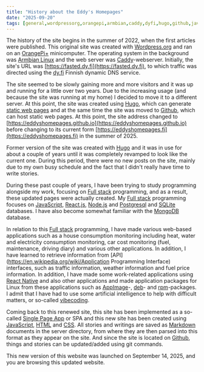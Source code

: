 ```yaml
---
title: "History about the Eddy's Homepages"
date: "2025-09-20"
tags: [general,wordpressorg,orangepi,armbian,caddy,dyfi,hugo,github,javascript,react,nodejs,postgresql,sqlite,mongodb,api,reactnative,appimage,deb,rpm,vibecoding,singlepageapp,html,css,markdown]
---
```


The history of the site begins in the summer of 2022, when the first articles were published. This original site was created with [Wordpress.org](https://wordpress.org/) and ran on an [OrangePi+](https://linux-sunxi.org/Xunlong_Orange_Pi_Plus) minicomputer. The operating system in the background was [Armbian Linux](https://www.armbian.com/) and the web server was [Caddy](https://caddyserver.com/)-webserver. Initially, the site's URL was [https://fasted.dy.fi](https://fasted.dy.fi), to which traffic was directed using the [dy.fi](https://www.dy.fi/) Finnish dynamic DNS service. 

The site seemed to be slowly gaining more and more visitors and it was up and running for a little over two years. Due to the increasing usage (and because the site was running at my home) I decided to move it to a different server. At this point, the site was created using [Hugo](https://gohugo.io/), which can generate [static web pages](https://en.wikipedia.org/wiki/Static_web_page) and at the same time the site was moved to [Github](https://github.com/), which can host static web pages. At this point, the site address changed to [https://eddyshomepages.github.io](https://eddyshomepages.github.io) before changing to its current form [https://eddyshomepages.fi](https://eddyshomepages.fi) in the summer of 2025.

Former version of the site was created with [Hugo](https://gohugo.io/) and it was in use for about a couple of years until it was completely revamped to look like the current one. During this period, there were no new posts on the site, mainly due to my own busy schedule and the fact that I didn't really have time to write stories.

During these past couple of years, I have been trying to study programming alongside my work, focusing on [Full stack](https://www.w3schools.com/whatis/whatis_fullstack_js.asp) programming, and as a result, these updated pages were actually created. My [Full stack](https://www.w3schools.com/whatis/whatis_fullstack_js.asp) programming focuses on [JavaScript](https://en.wikipedia.org/wiki/JavaScript), [React.js](https://react.dev/), [Node.js](https://nodejs.org/en) and [Postgresql](https://www.postgresql.org/) and [SQLite](https://sqlite.org/) databases. I have also become somewhat familiar with the [MongoDB](https://www.mongodb.com/) database.

In relation to this [Full stack](https://www.w3schools.com/whatis/whatis_fullstack_js.asp) programming, I have made various web-based applications such as a house consumption monitoring including heat, water and electricity consumption monitoring, car cost monitoring (fuel, maintenance, driving diary) and various other applications. In addition, I have learned to retrieve information from [API](https://en.wikipedia.org/wiki/Application Programming Interface) interfaces, such as traffic information, weather information and fuel price information. In addition, I have made some work-related applications using [React Native](https://reactnative.dev/) and also other applications and made application packages for Linux from these applications such as [AppImage](https://appimage.org/)-, [deb](https://en.wikipedia.org/wiki/Deb_(file_format))- and [rpm](https://en.wikipedia.org/wiki/RPM_Package_Manager)-packages. I admit that I have had to use some artificial intelligence to help with difficult matters, or so-called [vibecoding](https://en.wikipedia.org/wiki/Vibe_coding).

Coming back to this renewed site, this site has been implemented as a so-called [Single Page App](https://en.wikipedia.org/wiki/Single-page_application) or SPA and this new site has been created using [JavaScript](https://en.wikipedia.org/wiki/JavaScript), [HTML](https://en.wikipedia.org/wiki/HTML) and [CSS](https://en.wikipedia.org/wiki/CSS). All stories and writings are saved as [Markdown](https://en.wikipedia.org/wiki/Markdown) documents in the server directory, from where they are then parsed into this format as they appear on the site. And since the site is located on [Github](https://github.com/), things and stories can be updated/added using git commands. 

This new version of this website was launched on September 14, 2025, and you are browsing this updated website.
